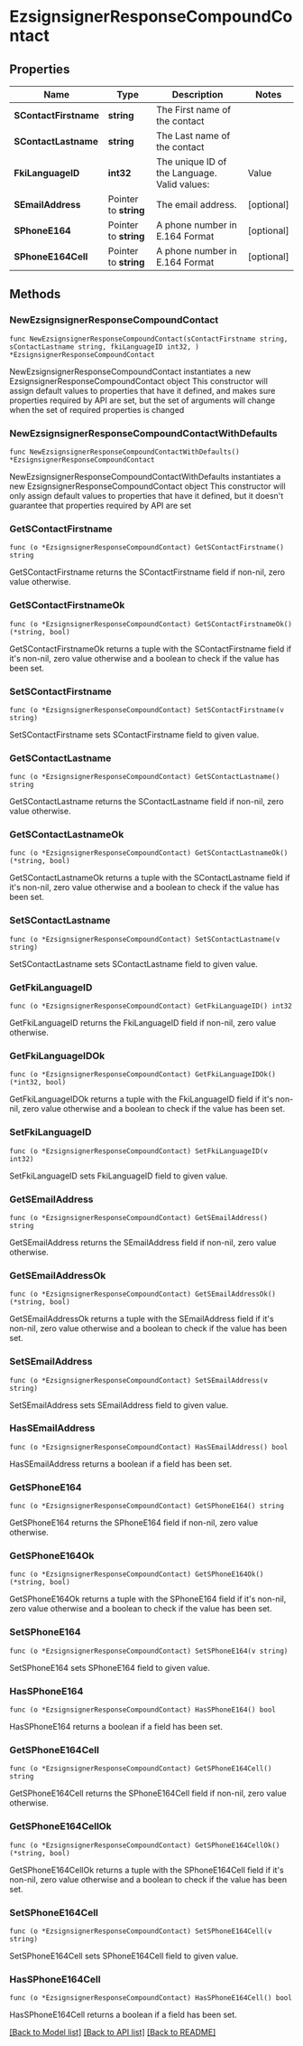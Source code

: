 # EzsignsignerResponseCompoundContact

## Properties

Name | Type | Description | Notes
------------ | ------------- | ------------- | -------------
**SContactFirstname** | **string** | The First name of the contact | 
**SContactLastname** | **string** | The Last name of the contact | 
**FkiLanguageID** | **int32** | The unique ID of the Language.  Valid values:  |Value|Description| |-|-| |1|French| |2|English| | 
**SEmailAddress** | Pointer to **string** | The email address. | [optional] 
**SPhoneE164** | Pointer to **string** | A phone number in E.164 Format | [optional] 
**SPhoneE164Cell** | Pointer to **string** | A phone number in E.164 Format | [optional] 

## Methods

### NewEzsignsignerResponseCompoundContact

`func NewEzsignsignerResponseCompoundContact(sContactFirstname string, sContactLastname string, fkiLanguageID int32, ) *EzsignsignerResponseCompoundContact`

NewEzsignsignerResponseCompoundContact instantiates a new EzsignsignerResponseCompoundContact object
This constructor will assign default values to properties that have it defined,
and makes sure properties required by API are set, but the set of arguments
will change when the set of required properties is changed

### NewEzsignsignerResponseCompoundContactWithDefaults

`func NewEzsignsignerResponseCompoundContactWithDefaults() *EzsignsignerResponseCompoundContact`

NewEzsignsignerResponseCompoundContactWithDefaults instantiates a new EzsignsignerResponseCompoundContact object
This constructor will only assign default values to properties that have it defined,
but it doesn't guarantee that properties required by API are set

### GetSContactFirstname

`func (o *EzsignsignerResponseCompoundContact) GetSContactFirstname() string`

GetSContactFirstname returns the SContactFirstname field if non-nil, zero value otherwise.

### GetSContactFirstnameOk

`func (o *EzsignsignerResponseCompoundContact) GetSContactFirstnameOk() (*string, bool)`

GetSContactFirstnameOk returns a tuple with the SContactFirstname field if it's non-nil, zero value otherwise
and a boolean to check if the value has been set.

### SetSContactFirstname

`func (o *EzsignsignerResponseCompoundContact) SetSContactFirstname(v string)`

SetSContactFirstname sets SContactFirstname field to given value.


### GetSContactLastname

`func (o *EzsignsignerResponseCompoundContact) GetSContactLastname() string`

GetSContactLastname returns the SContactLastname field if non-nil, zero value otherwise.

### GetSContactLastnameOk

`func (o *EzsignsignerResponseCompoundContact) GetSContactLastnameOk() (*string, bool)`

GetSContactLastnameOk returns a tuple with the SContactLastname field if it's non-nil, zero value otherwise
and a boolean to check if the value has been set.

### SetSContactLastname

`func (o *EzsignsignerResponseCompoundContact) SetSContactLastname(v string)`

SetSContactLastname sets SContactLastname field to given value.


### GetFkiLanguageID

`func (o *EzsignsignerResponseCompoundContact) GetFkiLanguageID() int32`

GetFkiLanguageID returns the FkiLanguageID field if non-nil, zero value otherwise.

### GetFkiLanguageIDOk

`func (o *EzsignsignerResponseCompoundContact) GetFkiLanguageIDOk() (*int32, bool)`

GetFkiLanguageIDOk returns a tuple with the FkiLanguageID field if it's non-nil, zero value otherwise
and a boolean to check if the value has been set.

### SetFkiLanguageID

`func (o *EzsignsignerResponseCompoundContact) SetFkiLanguageID(v int32)`

SetFkiLanguageID sets FkiLanguageID field to given value.


### GetSEmailAddress

`func (o *EzsignsignerResponseCompoundContact) GetSEmailAddress() string`

GetSEmailAddress returns the SEmailAddress field if non-nil, zero value otherwise.

### GetSEmailAddressOk

`func (o *EzsignsignerResponseCompoundContact) GetSEmailAddressOk() (*string, bool)`

GetSEmailAddressOk returns a tuple with the SEmailAddress field if it's non-nil, zero value otherwise
and a boolean to check if the value has been set.

### SetSEmailAddress

`func (o *EzsignsignerResponseCompoundContact) SetSEmailAddress(v string)`

SetSEmailAddress sets SEmailAddress field to given value.

### HasSEmailAddress

`func (o *EzsignsignerResponseCompoundContact) HasSEmailAddress() bool`

HasSEmailAddress returns a boolean if a field has been set.

### GetSPhoneE164

`func (o *EzsignsignerResponseCompoundContact) GetSPhoneE164() string`

GetSPhoneE164 returns the SPhoneE164 field if non-nil, zero value otherwise.

### GetSPhoneE164Ok

`func (o *EzsignsignerResponseCompoundContact) GetSPhoneE164Ok() (*string, bool)`

GetSPhoneE164Ok returns a tuple with the SPhoneE164 field if it's non-nil, zero value otherwise
and a boolean to check if the value has been set.

### SetSPhoneE164

`func (o *EzsignsignerResponseCompoundContact) SetSPhoneE164(v string)`

SetSPhoneE164 sets SPhoneE164 field to given value.

### HasSPhoneE164

`func (o *EzsignsignerResponseCompoundContact) HasSPhoneE164() bool`

HasSPhoneE164 returns a boolean if a field has been set.

### GetSPhoneE164Cell

`func (o *EzsignsignerResponseCompoundContact) GetSPhoneE164Cell() string`

GetSPhoneE164Cell returns the SPhoneE164Cell field if non-nil, zero value otherwise.

### GetSPhoneE164CellOk

`func (o *EzsignsignerResponseCompoundContact) GetSPhoneE164CellOk() (*string, bool)`

GetSPhoneE164CellOk returns a tuple with the SPhoneE164Cell field if it's non-nil, zero value otherwise
and a boolean to check if the value has been set.

### SetSPhoneE164Cell

`func (o *EzsignsignerResponseCompoundContact) SetSPhoneE164Cell(v string)`

SetSPhoneE164Cell sets SPhoneE164Cell field to given value.

### HasSPhoneE164Cell

`func (o *EzsignsignerResponseCompoundContact) HasSPhoneE164Cell() bool`

HasSPhoneE164Cell returns a boolean if a field has been set.


[[Back to Model list]](../README.md#documentation-for-models) [[Back to API list]](../README.md#documentation-for-api-endpoints) [[Back to README]](../README.md)



